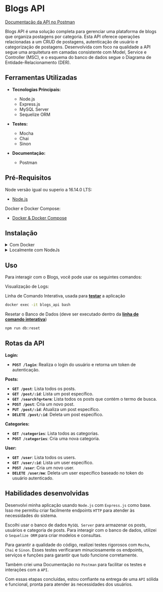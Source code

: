<!-- Este é um comentário: omitir os tópidos redundantes -->
<!--  **| [Brazil](README.md) | [asdf](README_en.md) |** -->
<!-- [![Build Status](https://travis-ci.org/lionelsu/smith-store-api.svg?branch=master)](https://travis-ci.org/lionelsu/smith-store-api)
[![Coverage Status](https://coveralls.io/repos/github/lionelsu/smith-store-api/badge.svg?branch=master)](https://coveralls.io/github/lionelsu/smith-store-api?branch=master)
[![License: MIT](https://img.shields.io/badge/License-MIT-yellow.svg)](https://opensource.org/licenses/MIT) -->

# Blogs API

[Documentação da API no Postman](https://documenter.getpostman.com/view/30159355/2s9YRCVqxk)

Blogs API é uma solução completa para gerenciar uma plataforma de blogs que organiza postagens por categoria. Esta API oferece operações relacionadas a um CRUD de postagens, autenticação de usuário e categorização de postagens. Desenvolvida com foco na qualidade a API segue uma arquitetura em camadas consistente com Model, Service e Controller (MSC), e o esquema do banco de dados segue o Diagrama de Entidade-Relacionamento (DER).

## Ferramentas Utilizadas

- **Tecnologias Principais:**
  - Node.js
  - Express.js
  - MySQL Server
  - Sequelize ORM

- **Testes:**
  - Mocha
  - Chai
  - Sinon

- **Documentação:**
  - Postman

## Pré-Requisitos

Node versão igual ou superio a 16.14.0 LTS:

- [Node.js](https://nodejs.org/en/)

Docker e Docker Compose:

- [Docker & Docker Compose](https://docs.docker.com/compose/)

<!-- ## Features -->
## Instalação

<details>

<summary>Com Docker</summary>

1. Clonar o Repositório

    Primeiro, copie ou clone este repositório para o seu sistema local usando o Git:

    ```bash
    git clone git@github.com:lionelsu/blogs-api.git && cd blogs-api
    ```

2. Iniciar o Contêiner Docker

    Utilize o Docker Compose para iniciar o contêiner do Blogs API:

    ```bash
    docker compose up -d
    ```

3. Popular o Banco de Dados

    Utilize o Docker para popular o banco de dados:

    ```bash
    docker exec blogs-api npm run prestart
    ```

    Popule o banco de dados com as seeds:

    ```bash
    docker exec blogs-api npm run seed
    ```

4. Iniciar o Servidor

    Inicie o servidor para executar a API:

    ```bash
    docker exec blogs-api npm run dev
    ```

</details>

<details>

<summary>Localmente com NodeJs</summary>

1. Clonar o Repositório

    Primeiro, copie ou clone este repositório para o seu sistema local usando o Git:

    ```bash
    git clone git@github.com:lionelsu/blogs-api.git && cd blogs-api
    ```

2. Instalar as Dependências

    Em seguida, instale as dependências do projeto usando o `npm`:

    ```bash
    npm install
    ```

3. Popular o Banco de Dados

    ```bash
    npm run prestart && npm run seed
    ```

4. Iniciar o Servidor

    Inicie o servidor para executar a API:

    ```bash
    npm run dev
    ```

</details>

## Uso

Para interagir com o Blogs, você pode usar os seguintes comandos:

Visualização de Logs:

Linha de Comando Interativa, usada para **[testar](#testes)** a aplicação

```bash
docker exec -it blogs_api bash
```

Resetar o Banco de Dados (deve ser executado dentro da **[linha de comando interativa](#uso)**)

```bash
npm run db:reset
```

## Rotas da API

**Login:**

- **`POST /login`**: Realiza o login do usuário e retorna um token de autenticação.

**Posts:**

- **`GET /post`**: Lista todos os posts.
- **`GET /post/:id`**: Lista um post específico.
- **`GET /search?q=term`**: Lista todos os posts que contém o termo de busca.
- **`POST /post`**: Cria um novo post.
- **`PUT /post/:id`**: Atualiza um post específico.
- **`DELETE /post/:id`**: Deleta um post específico.

**Categories:**

- **`GET /categories`**: Lista todos as categorias.
- **`POST /categories`**: Cria uma nova categoria.

**User:**

- **`GET /user`**: Lista todos os users.
- **`GET /user/:id`**: Lista um user específico.
- **`POST /user`**: Cria um novo user.
- **`DELETE /user/me`**: Deleta um user específico baseado no token do usuário autenticado.

## Habilidades desenvolvidas

Desenvolvi minha aplicação usando `Node.js` com `Express.js` como base. Isso me permitiu criar facilmente endpoints `HTTP` para atender às necessidades do sistema.

Escolhi usar o banco de dados `MySQL Server` para armazenar os posts, usuários e categoria de posts. Para interagir com o banco de dados, utilizei o `Sequelize ORM` para criar modelos e consultas.

Para garantir a qualidade do código, realizei testes rigorosos com `Mocha`, `Chai` e `Sinon`. Esses testes verificaram minuciosamente os endpoints, serviços e funções para garantir que tudo funcione corretamente.

Também criei uma Documentação no `Postman` para facilitar os testes e interações com a `API`.

Com essas etapas concluídas, estou confiante na entrega de uma `API` sólida e funcional, pronta para atender às necessidades dos usuários.
